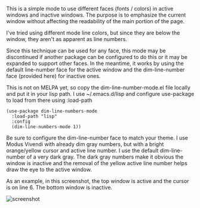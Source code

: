 This is a simple mode to use different faces (fonts / colors) in active windows and inactive
windows.  The purpose is to emphasize the current window without affecting the readability of
the main portion of the page.

I've tried using different mode line colors, but since they are below the window, they aren't
as apparent as line numbers.

Since this technique can be used for any face, this mode may be discontinued if another
package can be configured to do this or it may be expanded to support other faces.  In the
meantime, it works by using the default line-number face for the active window and the
dim-line-number face (provided here) for inactive ones.

This is not on MELPA yet, so copy the dim-line-number-mode.el file locally and put it in your
lisp path.  I use ~/.emacs.d/lisp and configure use-package to load from there using :load-path

    (use-package dim-line-numbers-mode
      :load-path "lisp"
      :config
      (dim-line-numbers-mode 1))

Be sure to configure the dim-line-number face to match your theme.  I use Modus Vivendi with
already dim gray numbers, but with a bright orange/yellow cursor and active line number.  I use
the default dim-line-number of a very dark gray.  The dark gray numbers make it obvious the
window is inactive and the removal of the yellow active line number helps draw the eye to the
active window.

As an example, in this screenshot, the top window is active and the cursor is on line 6.  The
bottom window is inactive.

![screenshot](https://github.com/mkleehammer/dim-line-numbers-mode/assets/27421/0e5e754c-ff2e-4df9-b071-c448c9c0f2bf)

